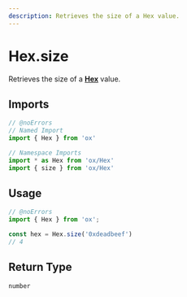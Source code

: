 ```yaml
---
description: Retrieves the size of a Hex value.
---
```


# Hex.size

Retrieves the size of a **[Hex](/api/hex)** value.

## Imports

```ts twoslash
// @noErrors
// Named Import 
import { Hex } from 'ox'

// Namespace Imports
import * as Hex from 'ox/Hex'
import { size } from 'ox/Hex'
```

## Usage

```ts twoslash
// @noErrors
import { Hex } from 'ox';

const hex = Hex.size('0xdeadbeef')
// 4
```

## Return Type

`number`